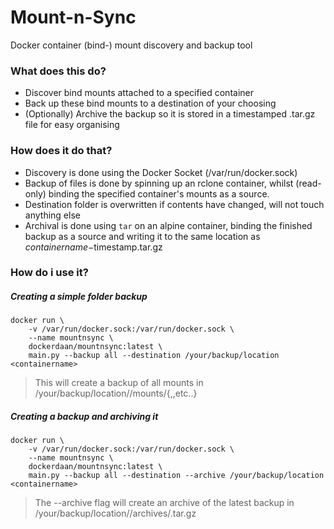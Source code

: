 # Mount-n-Sync
Docker container (bind-) mount discovery and backup tool

### What does this do?

- Discover bind mounts attached to a specified container
- Back up these bind mounts to a destination of your choosing
- (Optionally) Archive the backup so it is stored in a timestamped .tar.gz file for easy organising

### How does it do that?

- Discovery is done using the Docker Socket (/var/run/docker.sock)
- Backup of files is done by spinning up an rclone container, whilst (read-only) binding the specified container's mounts as a source. 
- Destination folder is overwritten if contents have changed, will not touch anything else
- Archival is done using `tar` on an alpine container, binding the finished backup as a source and writing it to the same location as $containername-$timestamp.tar.gz 

### How do i use it?

##### Creating a simple folder backup
```
docker run \
    -v /var/run/docker.sock:/var/run/docker.sock \
    --name mountnsync \
    dockerdaan/mountnsync:latest \
    main.py --backup all --destination /your/backup/location <containername>
```
> This will create a backup of all <containername> mounts in /your/backup/location/<containername>/mounts/{<mount1>,<mount2>,etc..}

##### Creating a backup and archiving it
```
docker run \
    -v /var/run/docker.sock:/var/run/docker.sock \
    --name mountnsync \
    dockerdaan/mountnsync:latest \
    main.py --backup all --destination --archive /your/backup/location <containername>
```
> The --archive flag will create an archive of the latest backup in /your/backup/location/<containername>/archives/<containername><timestamp>.tar.gz